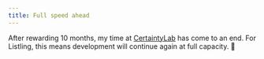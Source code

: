 ```yaml
---
title: Full speed ahead
---
```


After rewarding 10 months, my time at [CertaintyLab](https://certaintylab.ai/) has come to an end.
For Listling, this means development will continue again at full capacity. 🚂
